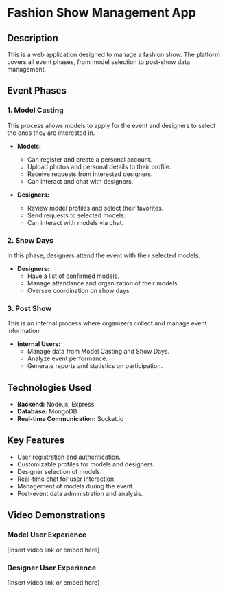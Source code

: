 # Fashion Show Management App

## Description

This is a web application designed to manage a fashion show. The platform covers all event phases, from model selection to post-show data management.

## Event Phases

### 1. Model Casting

This process allows models to apply for the event and designers to select the ones they are interested in.

- **Models:**
  - Can register and create a personal account.
  - Upload photos and personal details to their profile.
  - Receive requests from interested designers.
  - Can interact and chat with designers.

- **Designers:**
  - Review model profiles and select their favorites.
  - Send requests to selected models.
  - Can interact with models via chat.

### 2. Show Days

In this phase, designers attend the event with their selected models.

- **Designers:**
  - Have a list of confirmed models.
  - Manage attendance and organization of their models.
  - Oversee coordination on show days.

### 3. Post Show

This is an internal process where organizers collect and manage event information.

- **Internal Users:**
  - Manage data from Model Casting and Show Days.
  - Analyze event performance.
  - Generate reports and statistics on participation.

## Technologies Used

- **Backend:** Node.js, Express
- **Database:** MongoDB
- **Real-time Communication:** Socket.io

## Key Features

- User registration and authentication.
- Customizable profiles for models and designers.
- Designer selection of models.
- Real-time chat for user interaction.
- Management of models during the event.
- Post-event data administration and analysis.

## Video Demonstrations

### Model User Experience
[Insert video link or embed here]

### Designer User Experience
[Insert video link or embed here]

